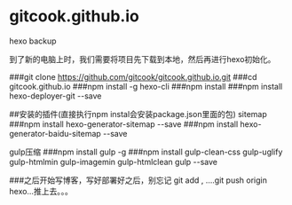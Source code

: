 # gitcook.github.io
hexo backup

到了新的电脑上时，我们需要将项目先下载到本地，然后再进行hexo初始化。

###git clone https://github.com/gitcook/gitcook.github.io.git
###cd gitcook.github.io
###npm install -g hexo-cli
###npm install
###npm install hexo-deployer-git --save

##安装的插件(直接执行npm instal会安装package.json里面的包)
sitemap
###npm install hexo-generator-sitemap --save
###npm install hexo-generator-baidu-sitemap --save

gulp压缩
###npm install gulp -g
###npm install gulp-clean-css gulp-uglify gulp-htmlmin gulp-imagemin gulp-htmlclean gulp --save

###之后开始写博客，写好部署好之后，别忘记 git add , ….git push origin hexo…推上去。。。
